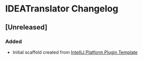 <!-- Keep a Changelog guide -> https://keepachangelog.com -->

# IDEATranslator Changelog

## [Unreleased]
### Added
- Initial scaffold created from [IntelliJ Platform Plugin Template](https://github.com/JetBrains/intellij-platform-plugin-template)
